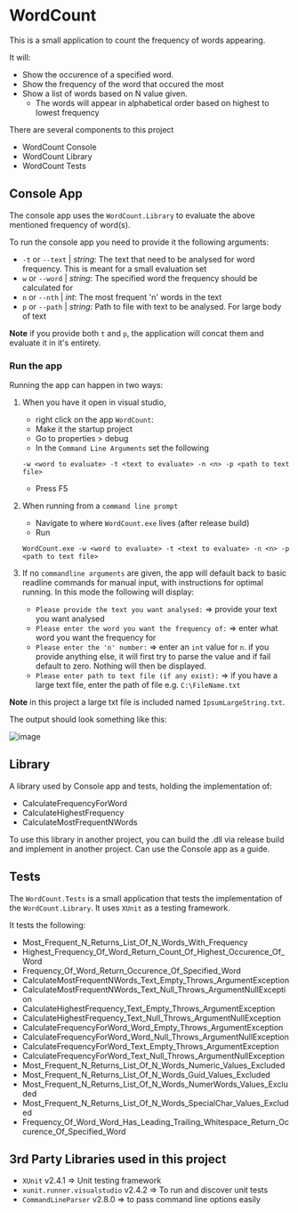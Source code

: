 # WordCount

This is a small application to count the frequency of words appearing.

It will:

- Show the occurence of a specified word.
- Show the frequency of the word that occured the most
- Show a list of words based on N value given. 
  - The words will appear in alphabetical order based on highest to lowest frequency

There are several components to this project 

- WordCount Console
- WordCount Library
- WordCount Tests

## Console App
The console app uses the `WordCount.Library` to evaluate the above mentioned frequency of word(s).

To run the console app you need to provide it the following arguments:

- `-t` or `--text` | _string_: The text that need to be analysed for word frequency. This is meant for a small evaluation set
- `w` or `--word` | _string_: The specified word the frequency should be calculated for
- `n` or `--nth` | _int_: The most frequent 'n' words in the text
- `p` or `--path` | _string_: Path to file with text to be analysed. For large body of text

__Note__ if you provide both `t` and `p`, the application will concat them and evaluate it in it's entirety.

### Run the app
Running the app can happen in two ways:

1. When you have it open in visual studio, 
   - right click on the app `WordCount`:
   - Make it the startup project
   - Go to properties > debug
   - In the `Command Line Arguments` set the following
   ```
   -w <word to evaluate> -t <text to evaluate> -n <n> -p <path to text file>
   ```
   - Press F5

2. When running from a `command line prompt`
   - Navigate to where `WordCount.exe` lives (after release build)
   - Run
   ```
   WordCount.exe -w <word to evaluate> -t <text to evaluate> -n <n> -p <path to text file>
   ```
3. If no `commandline arguments` are given, the app will default back to basic readline commands for manual input, with instructions for optimal running. In this mode the following will display:
   - `Please provide the text you want analysed:` => provide your text you want analysed
   - `Please enter the word you want the frequency of:` => enter what word you want the frequency for
   - `Please enter the 'n' number:` => enter an `int` value for `n`. if you provide anything else, it will first try to parse the value and if fail default to zero. Nothing will then be displayed.
   - `Please enter path to text file (if any exist):` => if you have a large text file, enter the path of file e.g. `C:\FileName.txt`

__Note__ in this project a large txt file is included named `IpsumLargeString.txt`.

The output should look something like this:

![image](https://user-images.githubusercontent.com/17876815/88465060-146dbc00-cec0-11ea-8a76-bacd87ed5f15.png)

## Library
A library used by Console app and tests, holding the implementation of:

- CalculateFrequencyForWord
- CalculateHighestFrequency
- CalculateMostFrequentNWords

To use this library in another project, you can build the .dll via release build and implement in another project. Can use the Console app as a guide.

## Tests
The `WordCount.Tests` is a small application that tests the implementation of the `WordCount.Library`. It uses `XUnit` as a testing framework.

It tests the following:
- Most_Frequent_N_Returns_List_Of_N_Words_With_Frequency
- Highest_Frequency_Of_Word_Return_Count_Of_Highest_Occurence_Of_Word
- Frequency_Of_Word_Return_Occurence_Of_Specified_Word
- CalculateMostFrequentNWords_Text_Empty_Throws_ArgumentException
- CalculateMostFrequentNWords_Text_Null_Throws_ArgumentNullException
- CalculateHighestFrequency_Text_Empty_Throws_ArgumentException
- CalculateHighestFrequency_Text_Null_Throws_ArgumentNullException
- CalculateFrequencyForWord_Word_Empty_Throws_ArgumentException
- CalculateFrequencyForWord_Word_Null_Throws_ArgumentNullException
- CalculateFrequencyForWord_Text_Empty_Throws_ArgumentException
- CalculateFrequencyForWord_Text_Null_Throws_ArgumentNullException
- Most_Frequent_N_Returns_List_Of_N_Words_Numeric_Values_Excluded
- Most_Frequent_N_Returns_List_Of_N_Words_Guid_Values_Excluded
- Most_Frequent_N_Returns_List_Of_N_Words_NumerWords_Values_Excluded
- Most_Frequent_N_Returns_List_Of_N_Words_SpecialChar_Values_Excluded
- Frequency_Of_Word_Word_Has_Leading_Trailing_Whitespace_Return_Occurence_Of_Specified_Word

## 3rd Party Libraries used in this project
- `XUnit` v2.4.1 => Unit testing framework
- `xunit.runner.visualstudio` v2.4.2 => To run and discover unit tests
- `CommandLineParser` v2.8.0 => to pass command line options easily